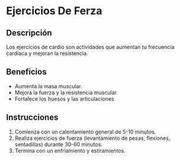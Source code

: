 # Ejercicios De Ferza

##  Descripción
Los ejercicios de cardio son actividades que aumentan tu frecuencia cardíaca y mejoran la resistencia.

## Beneficios
- Aumenta la masa muscular.
- Mejora la fuerza y la resistencia muscular.
- Fortalece los huesos y las articulaciones

## Instrucciones
1. Comienza con un calentamiento general de 5-10 minutos.
2. Realiza ejercicios de fuerza (levantamiento de pesas, flexiones, sentadillas) durante 30-60 minutos.
3. Termina con un enfriamiento y estiramientos.

